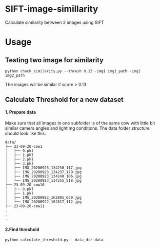 # SIFT-image-simillarity
Calculate similarity between 2 images using SIFT 

# Usage
## Testing two image for similarity
```
python check_similarity.py --thresh 0.13 -img1 img1_path -img2 img2_path
````
The images will be similar if score > 0.13





## Calculate Threshold for a new dataset

#### 1. Prepare data
Make sure that all images in one subfolder is of the same cow with little bit similar camera angles and lightimg conditions. 
The data folder structure should look like this. 
```
data/
├── 23-09-20-cow1
│   ├── 0.pkl
│   ├── 1.pkl
│   ├── 2.pkl
│   ├── 3.pkl
│   ├── IMG_20200923_134230_117.jpg
│   ├── IMG_20200923_134237_170.jpg
│   ├── IMG_20200923_134240_106.jpg
│   └── IMG_20200923_134255_518.jpg
├── 23-09-20-cow10
│   ├── 0.pkl
│   ├── 1.pkl
│   ├── IMG_20200922_162805_659.jpg
│   └── IMG_20200922_162817_112.jpg
├── 23-09-20-cow11
.
.
.
```
#### 2.Find threshold
```
python calculate_threshold.py --data_dir data

````

